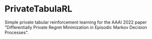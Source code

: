 # PrivateTabulaRL

Simple private tabular reinforcement learning for the AAAI 2022 paper "Differentially Private Regret Minimization in Episodic Markov Decision Processes".


